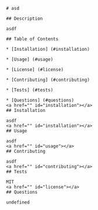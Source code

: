 
    # asd

    ## Description

    asdf

    ## Table of Contents

    * [Installation] (#installation)

    * [Usage] (#usage)

    * [License] (#license)

    * [Contributing] (#contributing)

    * [Tests] (#tests)

    * [Questions] (#questions)
    <a href="" id="installation"></a>
    ## Installation

    asdf
    <a href="" id="installation"></a>
    ## Usage

    asdf
    <a href="" id="usage"></a>
    ## Contributing

    asdf
    <a href="" id="contributing"></a>
    ## Tests

    MIT
    <a href="" id="license"></a>
    ## Questions

    undefined
    
